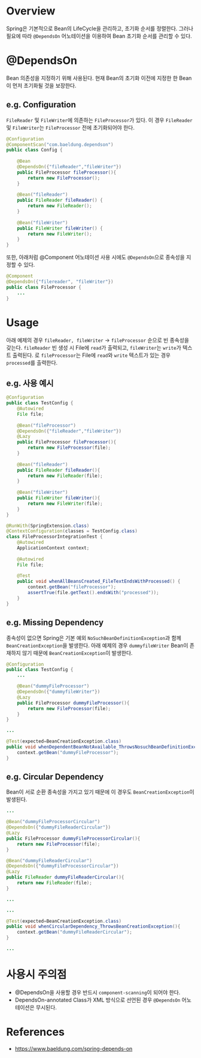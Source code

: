 # Overview
Spring은 기본적으로 Bean의 LifeCycle을 관리하고, 초기화 순서를 정렬한다. 그러나 필요에 따라 `@DependsOn` 어노테이션을 이용하여
Bean 초기화 순서를 관리할 수 있다.

# @DependsOn
Bean 의존성을 지정하기 위해 사용된다. 현재 Bean의 초기화 이전에 지정한 한 Bean이 먼저 초기화될 것을 보장한다.
## e.g. Configuration
`FileReader` 및 `FileWriter`에 의존하는 `FileProcessor`가 있다. 이 경우 `FileReader` 및 `FileWriter`는 
`FileProcessor` 전에 초기화되어야 한다.

~~~java
@Configuration
@ComponentScan("com.baeldung.dependson")
public class Config {
  
    @Bean
    @DependsOn({"fileReader","fileWriter"})
    public FileProcessor fileProcessor(){
        return new FileProcessor();
    }
     
    @Bean("fileReader")
    public FileReader fileReader() {
        return new FileReader();
    }
     
    @Bean("fileWriter")
    public FileWriter fileWriter() {
        return new FileWriter();
    }   
}
~~~
또한, 아래처럼 @Component 어노테이션 사용 시에도 `@DependsOn`으로 종속성을 지정할 수 있다.
~~~java
@Component
@DependsOn({"filereader", "fileWriter"})
public class FileProcessor {
    ...
}
~~~

# Usage
아래 예제의 경우 `fileReader, fileWriter` -> `fileProcessor` 순으로 빈 종속성을 갖는다.
`fileReader` 빈 생성 시 File에 `read`가 출력되고, `fileWriter`는 `write`가 텍스트 출력된다. 로
`fileProcessor`는 File에 `read`와 `write` 텍스트가 있는 경우 `processed`를 출력한다.
## e.g. 사용 예시
~~~java
@Configuration
public class TestConfig {
    @Autowired
    File file;
    
    @Bean("fileProcessor")
    @DependsOn({"fileReader","fileWriter"})
    @Lazy
    public FileProcessor fileProcessor(){
        return new FileProcessor(file);
    }
    
    @Bean("fileReader")
    public FileReader fileReader(){
        return new FileReader(file);
    }
    
    @Bean("fileWriter")
    public FileWriter fileWriter(){
        return new FileWriter(file);
    }
}
~~~
~~~java
@RunWith(SpringExtension.class)
@ContextConfiguration(classes = TestConfig.class)
class FileProcessorIntegrationTest {
    @Autowired
    ApplicationContext context;
    
    @Autowired
    File file;
    
    @Test
    public void whenAllBeansCreated_FileTextEndsWithProcessed() {
        context.getBean("fileProcessor");
        assertTrue(file.getText().endsWith("processed"));
    }
}
~~~
## e.g. Missing Dependency
종속성이 없으면 Spring은 기본 예외 `NoSuchBeanDefinitionException`과 함께 `BeanCreationException`을 발생한다.
아래 예제의 경우 `dummyfileWriter` Bean이 존재하지 않기 때문에 `BeanCreationException`이 발생한다.
~~~java
@Configuration
public class TestConfig {
    ...

    @Bean("dummyFileProcessor")
    @DependsOn({"dummyfileWriter"})
    @Lazy
    public FileProcessor dummyFileProcessor(){
        return new FileProcessor(file);
    }
}
~~~
~~~java
...

@Test(expected=BeanCreationException.class)
public void whenDependentBeanNotAvailable_ThrowsNosuchBeanDefinitionException(){
    context.getBean("dummyFileProcessor");
}
~~~
## e.g. Circular Dependency
Bean이 서로 순환 종속성을 가지고 있기 때문에 이 경우도 `BeanCreationException`이 발생된다.
~~~java
...

@Bean("dummyFileProcessorCircular")
@DependsOn({"dummyFileReaderCircular"})
@Lazy
public FileProcessor dummyFileProcessorCircular(){
    return new FileProcessor(file);
}

@Bean("dummyFileReaderCircular")
@DependsOn({"dummyFileProcessorCircular"})
@Lazy
public FileReader dummyFileReaderCircular(){
    return new FileReader(file);
}

...
~~~
~~~java
...

@Test(expected=BeanCreationException.class)
public void whenCircularDependency_ThrowsBeanCreationException(){
    context.getBean("dummyFileReaderCircular");
}

...
~~~

# 사용시 주의점
* @DependsOn을 사용할 경우 반드시 `component-scanning`이 되어야 한다.
* DependsOn-annotated Class가 XML 방식으로 선언된 경우 `@DependsOn` 어노테이션은 무시된다.

# References
* https://www.baeldung.com/spring-depends-on
